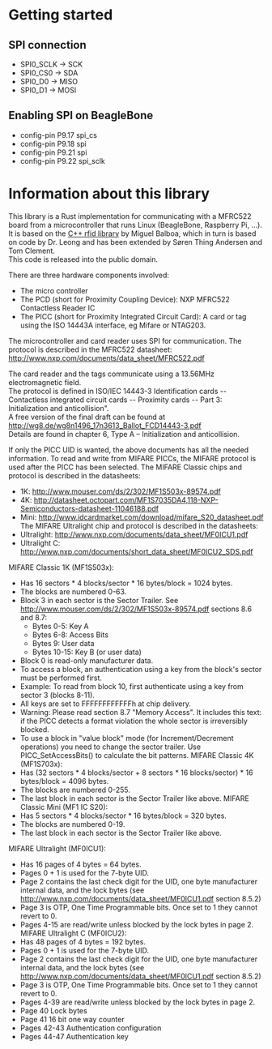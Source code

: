 # Getting started

## SPI connection
* SPI0\_SCLK -> SCK
* SPI0\_CS0 -> SDA
* SPI0\_D0 -> MISO
* SPI0\_D1 -> MOSI

## Enabling SPI on BeagleBone
* config-pin P9.17 spi_cs
* config-pin P9.18 spi
* config-pin P9.21 spi
* config-pin P9.22 spi_sclk

# Information about this library
This library is a Rust implementation for communicating with a MFRC522 board from a microcontroller that runs Linux (BeagleBone, Raspberry Pi, ...).  
It is based on the [C++ rfid library](https://github.com/miguelbalboa/rfid) by Miguel Balboa, which in turn is based on code by Dr. Leong and has been extended by Søren Thing Andersen and Tom Clement.  
This code is released into the public domain.

There are three hardware components involved:
* The micro controller
* The PCD (short for Proximity Coupling Device): NXP MFRC522 Contactless Reader IC
* The PICC (short for Proximity Integrated Circuit Card): A card or tag using the ISO 14443A interface, eg Mifare or NTAG203.

The microcontroller and card reader uses SPI for communication.
The protocol is described in the MFRC522 datasheet: http://www.nxp.com/documents/data_sheet/MFRC522.pdf

The card reader and the tags communicate using a 13.56MHz electromagnetic field.  
The protocol is defined in ISO/IEC 14443-3 Identification cards -- Contactless integrated circuit cards -- Proximity cards -- Part 3: Initialization and anticollision".  
A free version of the final draft can be found at http://wg8.de/wg8n1496_17n3613_Ballot_FCD14443-3.pdf  
Details are found in chapter 6, Type A – Initialization and anticollision.  

If only the PICC UID is wanted, the above documents has all the needed information.
To read and write from MIFARE PICCs, the MIFARE protocol is used after the PICC has been selected.
The MIFARE Classic chips and protocol is described in the datasheets:
* 1K:   http://www.mouser.com/ds/2/302/MF1S503x-89574.pdf
* 4K:   http://datasheet.octopart.com/MF1S7035DA4,118-NXP-Semiconductors-datasheet-11046188.pdf
* Mini: http://www.idcardmarket.com/download/mifare_S20_datasheet.pdf
The MIFARE Ultralight chip and protocol is described in the datasheets:
* Ultralight:   http://www.nxp.com/documents/data_sheet/MF0ICU1.pdf
* Ultralight C: http://www.nxp.com/documents/short_data_sheet/MF0ICU2_SDS.pdf

MIFARE Classic 1K (MF1S503x):
* Has 16 sectors * 4 blocks/sector * 16 bytes/block = 1024 bytes.
* The blocks are numbered 0-63.
* Block 3 in each sector is the Sector Trailer. See http://www.mouser.com/ds/2/302/MF1S503x-89574.pdf sections 8.6 and 8.7:
    + Bytes 0-5:   Key A
    + Bytes 6-8:   Access Bits
    + Bytes 9:     User data
    + Bytes 10-15: Key B (or user data)
* Block 0 is read-only manufacturer data.
* To access a block, an authentication using a key from the block's sector must be performed first.
* Example: To read from block 10, first authenticate using a key from sector 3 (blocks 8-11).
* All keys are set to FFFFFFFFFFFFh at chip delivery.
* Warning: Please read section 8.7 "Memory Access". It includes this text: if the PICC detects a format violation the whole sector is irreversibly blocked.
* To use a block in "value block" mode (for Increment/Decrement operations) you need to change the sector trailer. Use PICC_SetAccessBits() to calculate the bit patterns.
MIFARE Classic 4K (MF1S703x):
* Has (32 sectors * 4 blocks/sector + 8 sectors * 16 blocks/sector) * 16 bytes/block = 4096 bytes.
* The blocks are numbered 0-255.
* The last block in each sector is the Sector Trailer like above.
MIFARE Classic Mini (MF1 IC S20):
* Has 5 sectors * 4 blocks/sector * 16 bytes/block = 320 bytes.
* The blocks are numbered 0-19.
* The last block in each sector is the Sector Trailer like above.

MIFARE Ultralight (MF0ICU1):
* Has 16 pages of 4 bytes = 64 bytes.
* Pages 0 + 1 is used for the 7-byte UID.
* Page 2 contains the last check digit for the UID, one byte manufacturer internal data, and the lock bytes (see http://www.nxp.com/documents/data_sheet/MF0ICU1.pdf section 8.5.2)
* Page 3 is OTP, One Time Programmable bits. Once set to 1 they cannot revert to 0.
* Pages 4-15 are read/write unless blocked by the lock bytes in page 2. 
MIFARE Ultralight C (MF0ICU2):
* Has 48 pages of 4 bytes = 192 bytes.
* Pages 0 + 1 is used for the 7-byte UID.
* Page 2 contains the last check digit for the UID, one byte manufacturer internal data, and the lock bytes (see http://www.nxp.com/documents/data_sheet/MF0ICU1.pdf section 8.5.2)
* Page 3 is OTP, One Time Programmable bits. Once set to 1 they cannot revert to 0.
* Pages 4-39 are read/write unless blocked by the lock bytes in page 2. 
* Page 40 Lock bytes
* Page 41 16 bit one way counter
* Pages 42-43 Authentication configuration
* Pages 44-47 Authentication key 